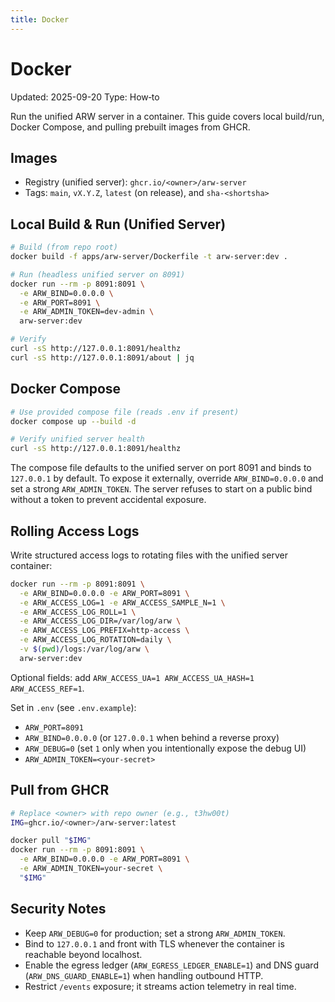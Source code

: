 ```yaml
---
title: Docker
---
```


# Docker

Updated: 2025-09-20
Type: How‑to

Run the unified ARW server in a container. This guide covers local build/run, Docker Compose, and pulling prebuilt images from GHCR.

## Images

- Registry (unified server): `ghcr.io/<owner>/arw-server`
- Tags: `main`, `vX.Y.Z`, `latest` (on release), and `sha-<shortsha>`

## Local Build & Run (Unified Server)

```bash
# Build (from repo root)
docker build -f apps/arw-server/Dockerfile -t arw-server:dev .

# Run (headless unified server on 8091)
docker run --rm -p 8091:8091 \
  -e ARW_BIND=0.0.0.0 \
  -e ARW_PORT=8091 \
  -e ARW_ADMIN_TOKEN=dev-admin \
  arw-server:dev

# Verify
curl -sS http://127.0.0.1:8091/healthz
curl -sS http://127.0.0.1:8091/about | jq
```

## Docker Compose

```bash
# Use provided compose file (reads .env if present)
docker compose up --build -d

# Verify unified server health
curl -sS http://127.0.0.1:8091/healthz
```

The compose file defaults to the unified server on port 8091 and binds to `127.0.0.1` by default. To expose it externally, override `ARW_BIND=0.0.0.0` and set a strong `ARW_ADMIN_TOKEN`. The server refuses to start on a public bind without a token to prevent accidental exposure.

## Rolling Access Logs

Write structured access logs to rotating files with the unified server container:

```bash
docker run --rm -p 8091:8091 \
  -e ARW_BIND=0.0.0.0 -e ARW_PORT=8091 \
  -e ARW_ACCESS_LOG=1 -e ARW_ACCESS_SAMPLE_N=1 \
  -e ARW_ACCESS_LOG_ROLL=1 \
  -e ARW_ACCESS_LOG_DIR=/var/log/arw \
  -e ARW_ACCESS_LOG_PREFIX=http-access \
  -e ARW_ACCESS_LOG_ROTATION=daily \
  -v $(pwd)/logs:/var/log/arw \
  arw-server:dev
```

Optional fields: add `ARW_ACCESS_UA=1 ARW_ACCESS_UA_HASH=1 ARW_ACCESS_REF=1`.

Set in `.env` (see `.env.example`):
- `ARW_PORT=8091`
- `ARW_BIND=0.0.0.0` (or `127.0.0.1` when behind a reverse proxy)
- `ARW_DEBUG=0` (set `1` only when you intentionally expose the debug UI)
- `ARW_ADMIN_TOKEN=<your-secret>`

## Pull from GHCR

```bash
# Replace <owner> with repo owner (e.g., t3hw00t)
IMG=ghcr.io/<owner>/arw-server:latest

docker pull "$IMG"
docker run --rm -p 8091:8091 \
  -e ARW_BIND=0.0.0.0 -e ARW_PORT=8091 \
  -e ARW_ADMIN_TOKEN=your-secret \
  "$IMG"
```

## Security Notes

- Keep `ARW_DEBUG=0` for production; set a strong `ARW_ADMIN_TOKEN`.
- Bind to `127.0.0.1` and front with TLS whenever the container is reachable beyond localhost.
- Enable the egress ledger (`ARW_EGRESS_LEDGER_ENABLE=1`) and DNS guard (`ARW_DNS_GUARD_ENABLE=1`) when handling outbound HTTP.
- Restrict `/events` exposure; it streams action telemetry in real time.
